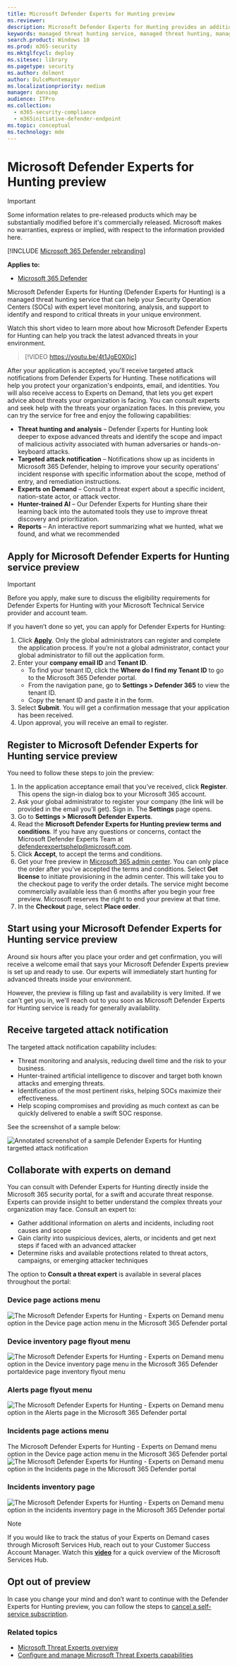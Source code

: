```yaml
---
title: Microsoft Defender Experts for Hunting preview
ms.reviewer:
description: Microsoft Defender Experts for Hunting provides an additional layer of expertise to Microsoft Defender for Endpoint.
keywords: managed threat hunting service, managed threat hunting, managed detection and response (MDR) service, MTE, Microsoft Threat Experts, MTE-TAN, targeted attack notification, Targeted Attack Notification, Microsoft Defender Experts for hunting
search.product: Windows 10
ms.prod: m365-security
ms.mktglfcycl: deploy
ms.sitesec: library
ms.pagetype: security
ms.author: dolmont
author: DulceMontemayor
ms.localizationpriority: medium
manager: dansimp
audience: ITPro
ms.collection:
  - m365-security-compliance
  - m365initiative-defender-endpoint
ms.topic: conceptual
ms.technology: mde
---
```


# Microsoft Defender Experts for Hunting preview

> [!IMPORTANT]
> Some information relates to pre-released products which may be substantially modified before it's commercially released. Microsoft makes no warranties, express or implied, with respect to the information provided here.


[!INCLUDE [Microsoft 365 Defender rebranding](../../includes/microsoft-defender.md)]

**Applies to:**

- [Microsoft 365 Defender](https://go.microsoft.com/fwlink/?linkid=2118804)

Microsoft Defender Experts for Hunting (Defender Experts for Hunting) is a managed threat hunting service that can help your Security Operation Centers (SOCs) with expert level monitoring, analysis, and support to identify and respond to critical threats in your unique environment.

Watch this short video to learn more about how Microsoft Defender Experts for Hunting can help you track the latest advanced threats in your environment.
>[!VIDEO https://youtu.be/4t1JgE0X0jc]

After your application is accepted, you'll receive targeted attack notifications from Defender Experts for Hunting. These notifications will help you protect your organization's endpoints, email, and identities. You will also receive access to Experts on Demand, that lets you get expert advice about threats your organization is facing. You can consult experts and seek help with the threats your organization faces. In this preview, you can try the service for free and enjoy the following capabilities:

- **Threat hunting and analysis** – Defender Experts for Hunting look deeper to expose advanced threats and identify the scope and impact of malicious activity associated with human adversaries or hands-on-keyboard attacks. 
- **Targeted attack notification** – Notifications show up as incidents in Microsoft 365 Defender, helping to improve your security operations' incident response with specific information about the scope, method of entry, and remediation instructions. 
- **Experts on Demand** – Consult a threat expert about a specific incident, nation-state actor, or attack vector. 
- **Hunter-trained AI** – Our Defender Experts for Hunting share their learning back into the automated tools they use to improve threat discovery and prioritization. 
- **Reports** – An interactive report summarizing what we hunted, what we found, and what we recommended

## Apply for Microsoft Defender Experts for Hunting service preview

>[!IMPORTANT]
>Before you apply, make sure to discuss the eligibility requirements for Defender Experts for Hunting with your Microsoft Technical Service provider and account team.

If you haven’t done so yet, you can apply for Defender Experts for Hunting:

1. Click [**Apply**](https://aka.ms/expandedMTEprev). Only the global administrators can register and complete the application process. If you’re not a global administrator, contact your global administrator to fill out the application form.
2. Enter your **company email ID** and **Tenant ID**.
    - To find your tenant ID, click the **Where do I find my Tenant ID** to go to the Microsoft 365 Defender portal.
    - From the navigation pane, go to **Settings > Defender 365** to view the tenant ID.
    - Copy the tenant ID and paste it in the form.
3. Select **Submit**. You will get a confirmation message that your application has been received.  
4. Upon approval, you will receive an email to register.

## Register to Microsoft Defender Experts for Hunting service preview

You need to follow these steps to join the preview:

1. In the application acceptance email that you’ve received, click **Register**. This opens the sign-in dialog box to your Microsoft 365 account.
2. Ask your global administrator to register your company (the link will be provided in the email you’ll get). Sign in. The **Settings** page opens.
3. Go to **Settings > Microsoft Defender Experts**.
4. Read the **Microsoft Defender Experts for Hunting preview terms and conditions**. If you have any questions or concerns, contact the Microsoft Defender Experts Team at defenderexpertsphelp@microsoft.com.
5. Click **Accept**, to accept the terms and conditions.
6. Get your free preview in [Microsoft 365 admin center](https://www.microsoft.com/en-us/microsoft-365/business/office-365-administration). 
You can only place the order after you've accepted the terms and conditions. Select **Get license** to initiate provisioning in the admin center. This will take you to the checkout page to verify the order details. The service might become commercially available less than 6 months after you begin your free preview.  Microsoft reserves the right to end your preview at that time.
7. In the **Checkout** page, select **Place order**.  

## Start using your Microsoft Defender Experts for Hunting service preview

Around six hours after you place your order and get confirmation, you will receive a welcome email that says your Microsoft Defender Experts preview is set up and ready to use. Our experts will immediately start hunting for advanced threats inside your environment.

However, the preview is filling up fast and availability is very limited. If we can't get you in, we'll reach out to you soon as Microsoft Defender Experts for Hunting service is ready for generally availability. 

## Receive targeted attack notification

The targeted attack notification capability includes:

- Threat monitoring and analysis, reducing dwell time and the risk to your business.
- Hunter-trained artificial intelligence to discover and target both known attacks and emerging threats.
- Identification of the most pertinent risks, helping SOCs maximize their effectiveness.
- Help scoping compromises and providing as much context as can be quickly delivered to enable a swift SOC response.

See the screenshot of a sample below:

![Annotated screenshot of a sample Defender Experts for Hunting targetted attack notification](../../media/sample-hunting-experts-tan.png)

## Collaborate with experts on demand

You can consult with Defender Experts for Hunting directly inside the Microsoft 365 security portal, for a swift and accurate threat response. Experts can provide insight to better understand the complex threats your organization may face. Consult an expert to:

- Gather additional information on alerts and incidents, including root causes and scope
- Gain clarity into suspicious devices, alerts, or incidents and get next steps if faced with an advanced attacker
- Determine risks and available protections related to threat actors, campaigns, or emerging attacker techniques

The option to **Consult a threat expert** is available in several places throughout the portal:

### Device page actions menu

![The Microsoft Defender Experts for Hunting - Experts on Demand menu option in the Device page action menu in the Microsoft 365 Defender portal](../../media/mte/device-actions-mte-highlighted.png)

### Device inventory page flyout menu

![The Microsoft Defender Experts for Hunting - Experts on Demand menu option in the Device inventory page menu in the Microsoft 365 Defender portaldevice page inventory flyout menu](../../media/mte/device-inventory-mte-highlighted.png)

### Alerts page flyout menu

![The Microsoft Defender Experts for Hunting - Experts on Demand menu option in the Alerts page in the Microsoft 365 Defender portal](../../media/mte/alerts-actions-mte-highlighted.png)

### Incidents page actions menu
The Microsoft Defender Experts for Hunting - Experts on Demand menu option in the Device page action menu in the Microsoft 365 Defender portal
![The Microsoft Defender Experts for Hunting - Experts on Demand menu option in the Incidents page in the Microsoft 365 Defender portal](../../media/mte/incidents-action-mte-highlighted.png)

### Incidents inventory page

![The Microsoft Defender Experts for Hunting - Experts on Demand menu option in the incidents inventory page in the Microsoft 365 Defender portal](../../media/mte/alerts-actions-mte-highlighted.png)

>[!NOTE]
> If you would like to track the status of your Experts on Demand cases through Microsoft Services Hub, reach out to your Customer Success Account Manager. Watch this **[video](https://www.microsoft.com/videoplayer/embed/RE4pk9f)** for a quick overview of the Microsoft Services Hub.

## Opt out of preview

In case you change your mind and don’t want to continue with the Defender Experts for Hunting preview, you can follow the steps to [cancel a self-service subscription](manage-self-service-purchases-admins.md#cancel-a-self-service-purchase-subscription).

### Related topics

- [Microsoft Threat Experts overview](microsoft-threat-experts.md)
- [Configure and manage Microsoft Threat Experts capabilities](configure-microsoft-threat-experts.md)
